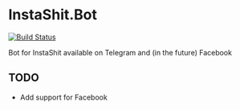 # InstaShit.Bot

[![Build Status](https://travis-ci.org/konrad11901/InstaShit.Bot.svg?branch=master)](https://travis-ci.org/konrad11901/InstaShit.Bot)

Bot for InstaShit available on Telegram and (in the future) Facebook

## TODO
* Add support for Facebook
